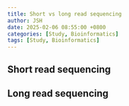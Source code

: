 ```yaml
---
title: Short vs long read sequencing
author: JSH
date: 2025-02-06 08:55:00 +0800
categories: [Study, Bioinformatics]
tags: [Study, Bioinformatics]
---
```


## Short read sequencing

## Long read sequencing
